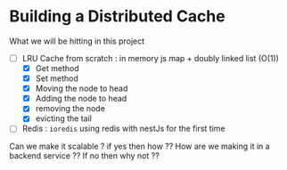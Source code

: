 # Building a Distributed Cache

What we will be hitting in this project 

- [ ] LRU Cache from scratch : in memory js map + doubly linked list (O(1))
    - [x] Get method
    - [x] Set method
    - [x] Moving the node to head
    - [x] Adding the node to head
    - [x] removing the node
    - [x] evicting the tail

- [ ] Redis : `ioredis` using redis with nestJs for the first time

Can we make it scalable ? if yes then how ?? How are we making it in a backend service ?? If no then why not ??